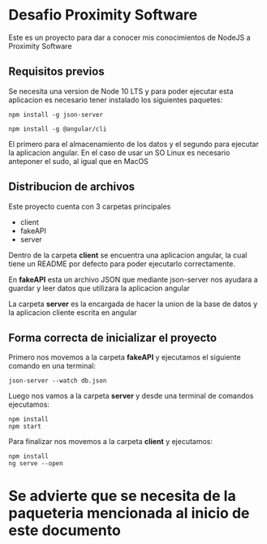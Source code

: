 # Desafio Proximity Software
Este es un proyecto para dar a conocer mis conocimientos de NodeJS a Proximity Software

## Requisitos previos
Se necesita una version de Node 10 LTS y para poder ejecutar esta aplicacion es necesario tener instalado los siguientes paquetes:
```
npm install -g json-server

npm install -g @angular/cli
```
El primero para el almacenamiento de los datos y el segundo para ejecutar la aplicacion angular. En el caso de usar un SO Linux es necesario anteponer el sudo, al igual que en MacOS

## Distribucion de archivos
Este proyecto cuenta con 3 carpetas principales
* client
* fakeAPI
* server

Dentro de la carpeta **client** se encuentra una aplicacion angular, la cual tiene un README por defecto para poder ejecutarlo correctamente.

En **fakeAPI** esta un archivo JSON que mediante json-server nos ayudara a guardar y leer datos que utilizara la aplicacion angular

La carpeta **server** es la encargada de hacer la union de la base de datos y la aplicacion cliente escrita en angular

## Forma correcta de inicializar el proyecto

Primero nos movemos a la carpeta **fakeAPI** y ejecutamos el siguiente comando en una terminal:
```
json-server --watch db.json
```
Luego nos vamos a la carpeta  **server** y desde una terminal de comandos ejecutamos:
```
npm install
npm start
```
Para finalizar nos movemos a la carpeta **client** y ejecutamos:
```
npm install
ng serve --open
```
# Se advierte que se necesita de la paqueteria mencionada al inicio de este documento
